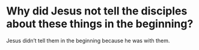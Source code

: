 # Why did Jesus not tell the disciples about these things in the beginning?

Jesus didn’t tell them in the beginning because he was with them.
